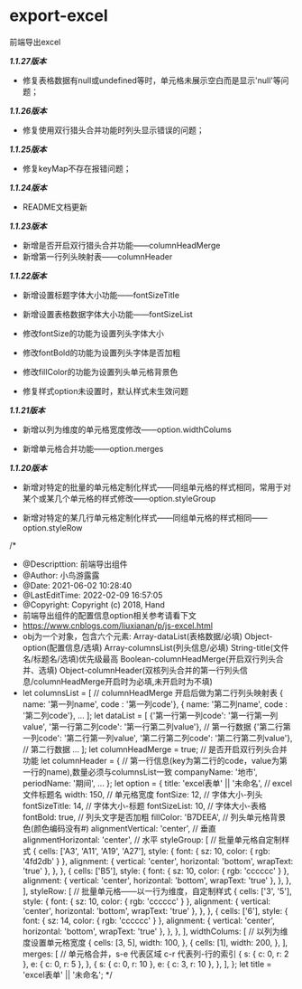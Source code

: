 # export-excel
前端导出excel

***1.1.27版本***

- 修复表格数据有null或undefined等时，单元格未展示空白而是显示'null'等问题；

***1.1.26版本***

- 修复使用双行猎头合并功能时列头显示错误的问题；

***1.1.25版本***

- 修复keyMap不存在报错问题；


***1.1.24版本***

- README文档更新

***1.1.23版本***

- 新增是否开启双行猎头合并功能——columnHeadMerge
- 新增第一行列头映射表——columnHeader

***1.1.22版本***

- 新增设置标题字体大小功能——fontSizeTitle

- 新增设置表格数据字体大小功能——fontSizeList

- 修改fontSize的功能为设置列头字体大小

- 修改fontBold的功能为设置列头字体是否加粗

- 修改fillColor的功能为设置列头单元格背景色

- 修复样式option未设置时，默认样式未生效问题

***1.1.21版本***

- 新增以列为维度的单元格宽度修改——option.widthColums

- 新增单元格合并功能——option.merges

***1.1.20版本***

- 新增对特定的批量的单元格定制化样式——同组单元格的样式相同，常用于对某个或某几个单元格的样式修改——option.styleGroup

- 新增对特定的某几行单元格定制化样式——同组单元格的样式相同——option.styleRow

/*
 * @Descripttion: 前端导出组件
 * @Author: 小鸟游露露
 * @Date: 2021-06-02 10:28:40
 * @LastEditTime: 2022-02-09 16:57:05
 * @Copyright: Copyright (c) 2018, Hand
 * 前端导出组件的配置信息option相关参考请看下文
 * https://www.cnblogs.com/liuxianan/p/js-excel.html
 * obj为一个对象，包含六个元素: Array-dataList(表格数据/必填)  Object-option(配置信息/选填) Array-columnsList(列头信息/必填) String-title(文件名/标题名/选填)优先级最高 Boolean-columnHeadMerge(开启双行列头合并、选填) Object-columnHeader(双核列头合并的第一行列头信息/columnHeadMerge开启时为必填,未开启时为不填)
 * let columnsList = [ // columnHeadMerge 开启后做为第二行列头映射表
      { name: '第一列name', code : '第一列code'},
      { name: '第二列name', code : '第二列code'},
      ...
    ];
    let dataList = [
        {'第一行第一列code': '第一行第一列value', '第一行第二列code': '第一行第二列value'}, // 第一行数据
        {'第二行第一列code': '第二行第一列value', '第二行第二列code': '第二行第二列value'}, // 第二行数据
        ...
    ];
    let columnHeadMerge = true; // 是否开启双行列头合并功能
    let columnHeader = { // 第一行信息(key为第二行的code，value为第一行的name),数量必须与columnsList一致
        companyName: '地市',
        periodName: '期间',
        ...
    };
    let option = {
        title: 'excel表单' || '未命名', // excel文件标题名
        width: 150, // 单元格宽度
        fontSize: 12, // 字体大小-列头
        fontSizeTitle: 14, // 字体大小-标题
        fontSizeList: 10, // 字体大小-表格
        fontBold: true, // 列头文字是否加粗
        fillColor: 'B7DEEA', // 列头单元格背景色(颜色编码没有#)
        alignmentVertical: 'center', // 垂直
        alignmentHorizontal: 'center', // 水平
        styleGroup: [ // 批量单元格自定制样式
            {
                cells: ['A3', 'A11', 'A19', 'A27'],
                style: {
                    font: { sz: 10, color: { rgb: '4fd2db' } },
                    alignment: { vertical: 'center', horizontal: 'bottom', wrapText: 'true' },
                },
            },
            {
                cells: ['B5'],
                style: {
                    font: { sz: 10, color: { rgb: 'cccccc' } },
                    alignment: { vertical: 'center', horizontal: 'bottom', wrapText: 'true' },
                },
            },
        ],
        styleRow: [ // 批量单元格——以一行为维度，自定制样式
            {
                cells: ['3', '5'],
                style: {
                    font: { sz: 10, color: { rgb: 'cccccc' } },
                    alignment: { vertical: 'center', horizontal: 'bottom', wrapText: 'true' },
                },
            },
            {
                cells: ['6'],
                style: {
                    font: { sz: 14, color: { rgb: 'cccccc' } },
                    alignment: { vertical: 'center', horizontal: 'bottom', wrapText: 'true' },
                },
            },
        ],
        widthColums: [ // 以列为维度设置单元格宽度
            {
                cells: [3, 5],
                width: 100,
            },
            {
                cells: [1],
                width: 200,
            },
        ],
        merges: [ // 单元格合并，s-e 代表区域 c-r 代表列-行的索引
            {
                s: { c: 0, r: 2 },
                e: { c: 0, r: 5 },
            },
            {
                s: { c: 0, r: 10 },
                e: { c: 3, r: 10 },
            },
        ],
    };
    let title = 'excel表单' || '未命名';
 */
